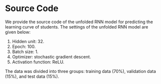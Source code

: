 # Source Code

We provide the source code of the unfolded RNN model for predicting the learning curve of students. The settings of the unfolded RNN model are given below:

1. Hidden unit: 32.
2. Epoch: 100.
3. Batch size: 1.
4. Optimizer: stochastic gradient descent.
5. Activation function: ReLU.

The data was divided into three groups: training data (70%), validation data (15%), and test data (15%). 
